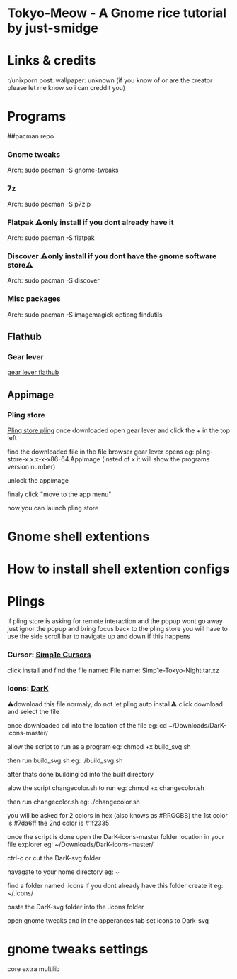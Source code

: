# Tokyo-Meow - A Gnome rice tutorial by just-smidge
<screenshot>

# Links & credits
r/unixporn post:
wallpaper: unknown (if you know of or are the creator please let me know so i can creddit you)


# Programs
##pacman repo
### Gnome tweaks
Arch: sudo pacman -S gnome-tweaks

### 7z
Arch: sudo pacman -S p7zip

### Flatpak ⚠︎only install if you dont already have it
Arch: sudo pacman -S flatpak

### Discover ⚠︎only install if you dont have the gnome software store⚠︎
Arch: sudo pacman -S discover

### Misc packages
Arch: sudo pacman -S imagemagick optipng findutils

## Flathub
### Gear lever
<a href="https://flathub.org/en/apps/it.mijorus.gearlever">gear lever flathub</a>

## Appimage
### Pling store
<a href="https://www.pling.com/p/1972991/">Pling store pling</a>
once downloaded open gear lever and click the + in the top left

find the downloaded file in the file browser gear lever opens
eg: pling-store-x.x.x-x-x86-64.AppImage (insted of x it will show the programs version number)

unlock the appimage

finaly click "move to the app menu"

now you can launch pling store

# Gnome shell extentions

# How to install shell extention configs

# Plings
if pling store is asking for remote interaction and the popup wont go away just ignor the popup and bring focus back to the pling store
you will have to use the side scroll bar to navigate up and down if this happens

### Cursor: <a href="https://www.pling.com/p/1932768">Simp1e Cursors</a>
click install and find the file named
File name: Simp1e-Tokyo-Night.tar.xz

### Icons: <a href="https://www.pling.com/p/1187019">DarK</a>
⚠︎download this file normaly, do not let pling auto install⚠︎
click download and select the file

once downloaded cd into the location of the file
eg: cd ~/Downloads/DarK-icons-master/

allow the script to run as a program
eg: chmod +x build_svg.sh

then run build_svg.sh
eg: ./build_svg.sh

after thats done building cd into the built directory

alow the script changecolor.sh to run
eg: chmod +x changecolor.sh

then run changecolor.sh
eg: ./changecolor.sh

you will be asked for 2 colors in hex (also knows as #RRGGBB)
the 1st color is #7da6ff
the 2nd color is #1f2335

once the script is done open the DarK-icons-master folder location in your file explorer
eg: ~/Downloads/DarK-icons-master/

ctrl-c or cut the DarK-svg folder

navagate to your home directory 
eg: ~

find a folder named .icons if you dont already have this folder create it
eg: ~/.icons/

paste the DarK-svg folder into the .icons folder

open gnome tweaks and in the apperances tab set icons to Dark-svg

# gnome tweaks settings



core extra multilib
